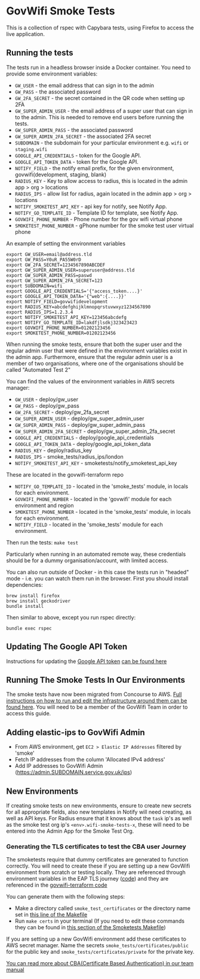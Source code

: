 # GovWifi Smoke Tests

This is a collection of rspec with Capybara tests, using Firefox to access the live application.

## Running the tests

The tests run in a headless browser inside a Docker container. You need to provide some environment variables:

- `GW_USER` - the email address that can sign in to the admin
- `GW_PASS` - the associated password
- `GW_2FA_SECRET` - the secret contained in the QR code when setting up 2FA
- `GW_SUPER_ADMIN_USER` - the email address of a super user that can sign in to the admin. This is needed to remove end users before running the tests.
- `GW_SUPER_ADMIN_PASS` - the associated password
- `GW_SUPER_ADMIN_2FA_SECRET` - the associated 2FA secret
- `SUBDOMAIN` - the subdomain for your particular environment e.g. `wifi` or `staging.wifi`
- `GOOGLE_API_CREDENTIALS` - token for the Google API.
- `GOOGLE_API_TOKEN_DATA` - token for the Google API.
- `NOTIFY_FIELD` - the notify email prefix, for the given environment, govwifi(development, staging, blank) 
- `RADIUS_KEY` - Key to allow access to radius, this is located in the admin app > org > locations
- `RADIUS_IPS` - allow list for radius, again located in the admin app > org > locations
- `NOTIFY_SMOKETEST_API_KEY` - api key for notify, see Notify App.
- `NOTIFY_GO_TEMPLATE_ID` - Template ID for template, see Notify App.
- `GOVWIFI_PHONE_NUMBER` -  Phone number for the gov wifi virtual phone
- `SMOKETEST_PHONE_NUMBER` - gPhone number for the smoke test user virtual phone

An example of setting the environment variables
```
export GW_USER=email@address.tld
export GW_PASS=Y0uR_PA55W0rD
export GW_2FA_SECRET=1234567890ABCDEF
export GW_SUPER_ADMIN_USER=superuser@address.tld
export GW_SUPER_ADMIN_PASS=paswd
export GW_SUPER_ADMIN_2FA_SECRET=123
export SUBDOMAIN=wifi
export GOOGLE_API_CREDENTIALS='{"access_token....}'
export GOOGLE_API_TOKEN_DATA='{"web":{....}}'
export NOTIFY_FIELD=govwifidevelopment
export RADIUS_KEY=abcdefghijklmnopqrstuvwxyz1234567890
export RADIUS_IPS=1.2.3.4
export NOTIFY_SMOKETEST_API_KEY=123456abcdefg
export NOTIFY_GO_TEMPLATE_ID=lakdfjlsdkj323423423
export GOVWIFI_PHONE_NUMBER=01202123456
export SMOKETEST_PHONE_NUMBER=01202123456
```

When running the smoke tests, ensure that both the super user and the regular admin user that were defined in the environment variables exist in the admin app.
Furthermore, ensure that the regular admin user is a member of two organisations, where one of the organisations should be called "Automated Test 2"

You can find the values of the environment variables in AWS secrets manager:
- `GW_USER` - deploy/gw_user
- `GW_PASS` - deploy/gw_pass
- `GW_2FA_SECRET` - deploy/gw_2fa_secret
- `GW_SUPER_ADMIN_USER` - deploy/gw_super_admin_user
- `GW_SUPER_ADMIN_PASS` - deploy/gw_super_admin_pass
- `GW_SUPER_ADMIN_2FA_SECRET` - deploy/gw_super_admin_2fa_secret
- `GOOGLE_API_CREDENTIALS` - deploy/google_api_credentials
- `GOOGLE_API_TOKEN_DATA` - deploy/google_api_token_data
- `RADIUS_KEY` - deploy/radius_key
- `RADIUS_IPS` - smoke_tests/radius_ips/london
- `NOTIFY_SMOKETEST_API_KEY` - smoketests/notify_smoketest_api_key

These are located in the govwifi-terraform repo
- `NOTIFY_GO_TEMPLATE_ID` - located in the 'smoke_tests' module, in locals for each environment.
- `GOVWIFI_PHONE_NUMBER` -  located in the 'govwifi' module for each environment and region
- `SMOKETEST_PHONE_NUMBER` - located in the 'smoke_tests' module, in locals for each environment.
- `NOTIFY_FIELD` - located in the 'smoke_tests' module for each environment.

Then run the tests:
```make test```

Particularly when running in an automated remote way, these credentials should be for a dummy organisation/account, with limited access.

You can also run outside of Docker - in this case the tests run in "headed" mode - i.e. you can watch them run in the browser. First you should install dependencies:
```
brew install firefox
brew install geckodriver
bundle install
```

Then similar to above, except you run rspec directly:
```
bundle exec rspec
```

## Updating The Google API Token

Instructions for updating the [Google API token](https://github.com/GovWifi/govwifi-smoke-tests/blob/363d6827e4eb7763003d0d9f4fd4f4288c6fa28a/smoke-tests-concourse.yml#L136) [can be found here](https://docs.google.com/document/d/1uAaho6jRFUyBT4WRFuDN8pfDmHjfYvG6hT_uo4g1pqA/edit#heading=h.2q4zw5lc8jgj)

## Running The Smoke Tests In Our Environments

The smoke tests have now been migrated from Concourse to AWS. [Full instructions on how to run and edit the infrastructure around them can be found here](https://docs.google.com/document/d/1RHNkGxJLr4BPPUlFgqDzCF6mSOXK0Kj2Yfb-GHXXNIA/). You will need to be a member of the GovWifi Team in order to access this guide.

## Adding elastic-ips to GovWifi Admin
- From AWS environment, get `EC2 > Elastic IP Addresses` filtered by 'smoke'
- Fetch IP addresses from the column 'Allocated IPv4 address' 
- Add IP addresses to GovWifi Admin (https://admin.SUBDOMAIN.service.gov.uk/ips)

## New Environments
If creating smoke tests on new environments, ensure to create new secrets for all appropriate fields, also new templates in Notify will need creating, as well as API keys.  For Radius ensure that it knows about the ```task``` ip's as well as the smoke test org ip's ```<env>.wifi-smoke-tests-x```, these will need to be entered into the Admin App for the Smoke Test Org.

### Generating the TLS certificates to test the CBA user Journey

The smoketests require that dummy certificates are generated to function correctly. You will need to create these if you are setting up a new GovWifi environment from scratch or testing locally. They are referenced through environment variables in the EAP TLS journey ([code](https://github.com/GovWifi/govwifi-smoke-tests/blob/cfb97ee543514209989e53b9001644c839570cc3/spec/system/signup/eap_tls_journey_spec.rb#L8-L14)) and they are referenced in the [govwifi-terraform code](https://github.com/GovWifi/govwifi-terraform/blob/f0fc070b4d0d281f8d721c64bf823b9fddf0cb0b/govwifi-smoke-tests/codebuild.tf#L110-L118)

You can generate them with the following steps:

* Make a directory called `smoke_test_certificates` or the directory name set in [this line of the Makefile](https://github.com/GovWifi/govwifi-smoke-tests/blob/4a182cbf609c43c4407dbea87ea956633d470c6c/Makefile#L3)
* Run `make certs` in your terminal
(If you need to edit these commands they can be found in [this section of the Smoketests Makefile](https://github.com/GovWifi/govwifi-smoke-tests/blob/4a182cbf609c43c4407dbea87ea956633d470c6c/Makefile#L65-L74))

If you are setting up a new GovWifi environment add these certificates to AWS secret manager. Name the secrets `smoke_tests/certificates/public` for the public key and `smoke_tests/certificates/private` for the private key. 

[You can read more about CBA(Certificate Based Authentication) in our team manual](https://dev-docs.wifi.service.gov.uk/about-govwifi/device-wifi.html#what-is-it)


